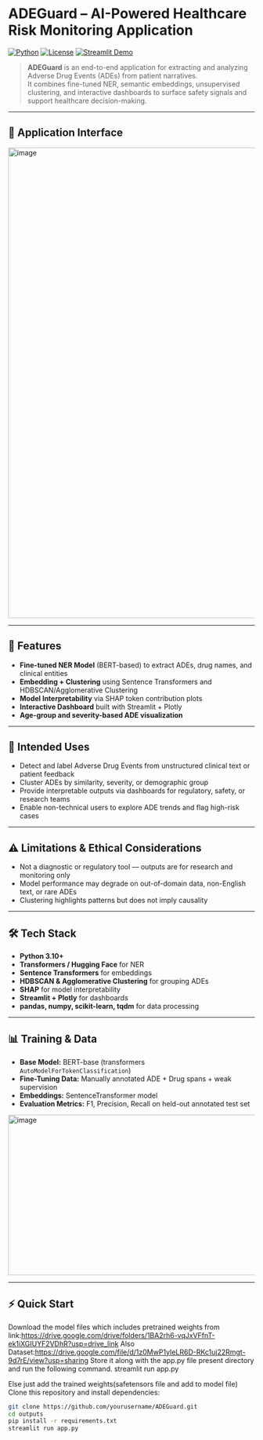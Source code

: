 # ADEGuard – AI-Powered Healthcare Risk Monitoring Application  
[![Python](https://img.shields.io/badge/python-3.10+-blue.svg)](https://www.python.org/)
[![License](https://img.shields.io/badge/license-MIT-green.svg)](LICENSE)
[![Streamlit Demo](https://img.shields.io/badge/demo-Streamlit-brightgreen)](https://your-streamlit-app-link)

> **ADEGuard** is an end-to-end application for extracting and analyzing Adverse Drug Events (ADEs) from patient narratives.  
> It combines fine-tuned NER, semantic embeddings, unsupervised clustering, and interactive dashboards to surface safety signals and support healthcare decision-making.

---

## 📸 Application Interface
<img width="1897" height="959" alt="image" src="https://github.com/user-attachments/assets/0958f51f-6384-4031-894b-2ce4151ac36f" />


---

## 🚀 Features  
- **Fine-tuned NER Model** (BERT-based) to extract ADEs, drug names, and clinical entities  
- **Embedding + Clustering** using Sentence Transformers and HDBSCAN/Agglomerative Clustering  
- **Model Interpretability** via SHAP token contribution plots  
- **Interactive Dashboard** built with Streamlit + Plotly  
- **Age-group and severity-based ADE visualization**  

---

## 📝 Intended Uses  
- Detect and label Adverse Drug Events from unstructured clinical text or patient feedback  
- Cluster ADEs by similarity, severity, or demographic group  
- Provide interpretable outputs via dashboards for regulatory, safety, or research teams  
- Enable non-technical users to explore ADE trends and flag high-risk cases  

---

## ⚠️ Limitations & Ethical Considerations  
- Not a diagnostic or regulatory tool — outputs are for research and monitoring only  
- Model performance may degrade on out-of-domain data, non-English text, or rare ADEs  
- Clustering highlights patterns but does not imply causality  

---

## 🛠️ Tech Stack  
- **Python 3.10+**
- **Transformers / Hugging Face** for NER  
- **Sentence Transformers** for embeddings  
- **HDBSCAN & Agglomerative Clustering** for grouping ADEs  
- **SHAP** for model interpretability  
- **Streamlit + Plotly** for dashboards  
- **pandas, numpy, scikit-learn, tqdm** for data processing  

---

## 📊 Training & Data  
- **Base Model:** BERT-base (transformers `AutoModelForTokenClassification`)  
- **Fine-Tuning Data:** Manually annotated ADE + Drug spans + weak supervision  
- **Embeddings:** SentenceTransformer model  
- **Evaluation Metrics:** F1, Precision, Recall on held-out annotated test set  

<img width="769" height="327" alt="image" src="https://github.com/user-attachments/assets/bf7e7c9b-2a75-47ed-a92c-a3da1ea2bacc" />


---

## ⚡ Quick Start  

Download the model files which includes pretrained weights from link:https://drive.google.com/drive/folders/1BA2rh6-vqJxVFfnT-ek1iXGIUYF2VDhR?usp=drive_link
Also Dataset:https://drive.google.com/file/d/1z0MwP1yIeLR6D-RKc1uj22Rmgt-9d7rE/view?usp=sharing
Store it along with the app.py file present directory and run the following command.
streamlit run app.py

Else just add the trained weights(safetensors file and add to model file)
Clone this repository and install dependencies:

```bash
git clone https://github.com/yourusername/ADEGuard.git
cd outputs
pip install -r requirements.txt
streamlit run app.py

